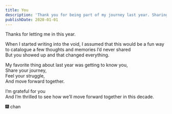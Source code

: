 ```yaml
---
title: You
description: 'Thank you for being part of my journey last year. Sharing our experiences and growth made it special. Excited to see where this decade takes us.'
publishDate: 2020-01-01
---
```


Thanks for letting me in this year.

When I started writing into the void, I assumed that this would be a fun way to catalogue a few thoughts and memories I’d never shared  
But you showed up and that changed everything.

My favorite thing about last year was getting to know you,  
Share your journey,  
Feel your struggle,  
And move forward together.

I’m grateful for you  
And I’m thrilled to see how we’ll move forward together in this decade.

🎆 chan
